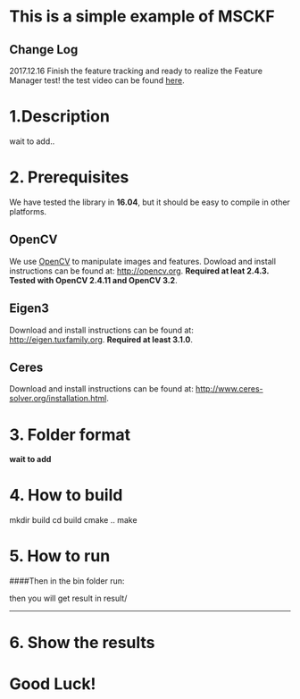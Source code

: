 # This is a simple example of MSCKF

## Change Log
2017.12.16 Finish the feature tracking and ready to realize the Feature Manager test! the test video can be found [here](https://youtu.be/Nr3VIoFZAhs). 

# 1.Description
wait to add..


# 2. Prerequisites
We have tested the library in **16.04**, but it should be easy to compile in other platforms.

## OpenCV
We use [OpenCV](http://opencv.org) to manipulate images and features. Dowload and install instructions can be found at: http://opencv.org. **Required at leat 2.4.3. Tested with OpenCV 2.4.11 and OpenCV 3.2**.

## Eigen3
Download and install instructions can be found at: http://eigen.tuxfamily.org. **Required at least 3.1.0**.

## Ceres
Download and install instructions can be found at: http://www.ceres-solver.org/installation.html.


# 3. Folder format
**wait to add**

# 4. How to build
mkdir build
cd build
cmake ..
make

# 5. How to run
####Then in the bin folder run:


then you will get result in result/

---

# 6. Show the results

# Good Luck!
